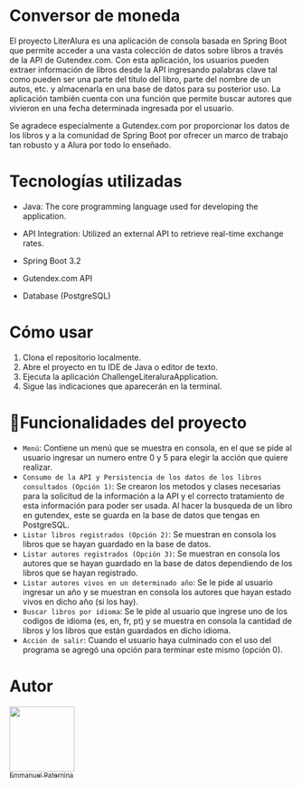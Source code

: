 # Conversor de moneda

El proyecto LiterAlura es una aplicación de consola basada en Spring Boot que permite acceder a una vasta colección de datos sobre libros a través de la API de Gutendex.com. Con esta aplicación, los usuarios pueden extraer información de libros desde la API ingresando palabras clave tal como pueden ser una parte del título del libro, parte del nombre de un autos, etc. y almacenarla en una base de datos para su posterior uso. La aplicación también cuenta con una función que permite buscar autores que vivieron en una fecha determinada ingresada por el usuario.

Se agradece especialmente a Gutendex.com por proporcionar los datos de los libros y a la comunidad de Spring Boot por ofrecer un marco de trabajo tan robusto y a Alura por todo lo enseñado.

# Tecnologías utilizadas
- Java: The core programming language used for developing the application.

- API Integration: Utilized an external API to retrieve real-time exchange rates.

- Spring Boot 3.2

- Gutendex.com API

- Database (PostgreSQL)

# Cómo usar
1. Clona el repositorio localmente.
2. Abre el proyecto en tu IDE de Java o editor de texto.
3. Ejecuta la aplicación ChallengeLiteraluraApplication.
5. Sigue las indicaciones que aparecerán en la terminal.

# :hammer:Funcionalidades del proyecto
- `Menú`: Contiene un menú que se muestra en consola, en el que se pide al usuario ingresar un numero entre 0 y 5 para elegir la acción que quiere realizar.
- `Consumo de la API y Persistencia de los datos de los libros consultados (Opción 1)`: Se crearon los metodos y clases necesarias para la solicitud de la información a la API y el correcto tratamiento de esta información para poder ser usada. Al hacer la busqueda de un libro en gutendex, este se guarda en la base de datos que tengas en PostgreSQL.
- `Listar libros registrados (Opción 2)`: Se muestran en consola los libros que se hayan guardado en la base de datos.
- `Listar autores registrados (Opción 3)`: Se muestran en consola los autores que se hayan guardado en la base de datos dependiendo de los libros que se hayan registrado.
- `Listar autores vivos en un determinado año`: Se le pide al usuario ingresar un año y se muestran en consola los autores que hayan estado vivos en dicho año (si los hay).
- `Buscar libros por idioma`: Se le pide al usuario que ingrese uno de los codigos de idioma (es, en, fr, pt) y se muestra en consola la cantidad de libros y los libros que están guardados en dicho idioma.
- `Acción de salir`: Cuando el usuario haya culminado con el uso del programa se agregó una opción para terminar este mismo (opción 0).


# Autor
[<img src="https://avatars.githubusercontent.com/u/168949963?v=4" width=115><br><sub>Emmanuel Paternina</sub>](https://github.com/EmmanuelMPJ)
